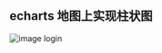 ## echarts 地图上实现柱状图

![image login](https://github.com/AlertZq/echarts-map-bar/blob/master/img/img.jpg)